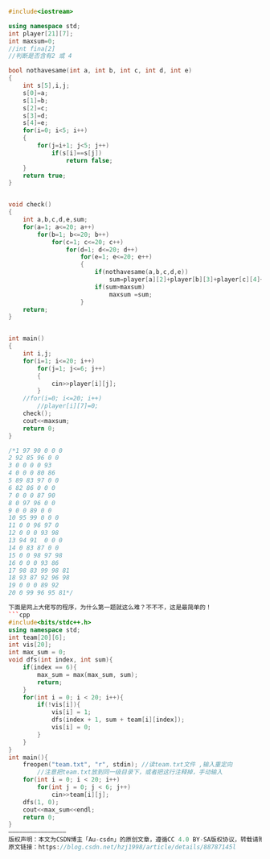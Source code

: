 ```cpp
#include<iostream>

using namespace std;
int player[21][7];
int maxsum=0;
//int fina[2]
//判断是否含有2 或 4

bool nothavesame(int a, int b, int c, int d, int e)
{
    int s[5],i,j;
    s[0]=a;
    s[1]=b;
    s[2]=c;
    s[3]=d;
    s[4]=e;
    for(i=0; i<5; i++)
    {
        for(j=i+1; j<5; j++)
            if(s[i]==s[j])
                return false;
    }
    return true;
}


void check()
{
	int a,b,c,d,e,sum;
	for(a=1; a<=20; a++)
        for(b=1; b<=20; b++)
            for(c=1; c<=20; c++)
                for(d=1; d<=20; d++)
                    for(e=1; e<=20; e++)
                    {
                        if(nothavesame(a,b,c,d,e))
                            sum=player[a][2]+player[b][3]+player[c][4]+player[d][5]+player[e][6];
                        if(sum>maxsum)
                            maxsum =sum;
                    }
    return;
}


int main()
{
	int i,j;
	for(i=1; i<=20; i++)
        for(j=1; j<=6; j++)
        {
            cin>>player[i][j];
        }
    //for(i=0; i<=20; i++)
        //player[i][7]=0;
    check();
    cout<<maxsum;
	return 0;
}

/*1 97 90 0 0 0
2 92 85 96 0 0
3 0 0 0 0 93
4 0 0 0 80 86
5 89 83 97 0 0
6 82 86 0 0 0
7 0 0 0 87 90
8 0 97 96 0 0
9 0 0 89 0 0
10 95 99 0 0 0
11 0 0 96 97 0
12 0 0 0 93 98
13 94 91  0 0 0
14 0 83 87 0 0
15 0 0 98 97 98
16 0 0 0 93 86
17 98 83 99 98 81
18 93 87 92 96 98
19 0 0 0 89 92
20 0 99 96 95 81*/                                                                                                                                              

下面是网上大佬写的程序，为什么第一题就这么难？不不不，这是最简单的！
```cpp
#include<bits/stdc++.h>
using namespace std;
int team[20][6];
int vis[20];
int max_sum = 0;
void dfs(int index, int sum){
	if(index == 6){
		max_sum = max(max_sum, sum);
		return;
	}
	for(int i = 0; i < 20; i++){
		if(!vis[i]){
			vis[i] = 1;
			dfs(index + 1, sum + team[i][index]);
			vis[i] = 0;
		}
	}
}
int main(){
	freopen("team.txt", "r", stdin); //读team.txt文件 ,输入重定向 
        //注意把team.txt放到同一级目录下，或者把这行注释掉，手动输入 
	for(int i = 0; i < 20; i++)
		for(int j = 0; j < 6; j++)
			cin>>team[i][j];
	dfs(1, 0);
	cout<<max_sum<<endl;
	return 0;
}
————————————————
版权声明：本文为CSDN博主「Au-csdn」的原创文章，遵循CC 4.0 BY-SA版权协议，转载请附上原文出处链接及本声明。
原文链接：https://blog.csdn.net/hzj1998/article/details/88787145l                                                  
```
